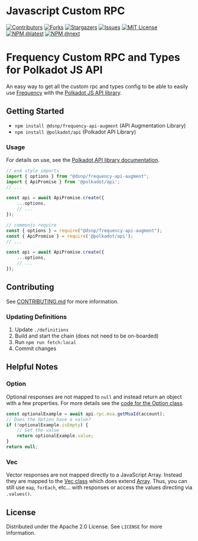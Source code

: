 # Javascript Custom RPC

<!-- PROJECT SHIELDS -->
<!--
*** I'm using markdown "reference style" links for readability.
*** Reference links are enclosed in brackets [ ] instead of parentheses ( ).
*** See the bottom of this document for the declaration of the reference variables
*** for contributors-url, forks-url, etc. This is an optional, concise syntax you may use.
*** https://www.markdownguide.org/basic-syntax/#reference-style-links
-->
[![Contributors][contributors-shield]][contributors-url]
[![Forks][forks-shield]][forks-url]
[![Stargazers][stars-shield]][stars-url]
[![Issues][issues-shield]][issues-url]
[![MIT License][license-shield]][license-url]
[![NPM @latest][npm-shield]][npm-url]
[![NPM @next][npm-next-shield]][npm-next-url]


# Frequency Custom RPC and Types for Polkadot JS API

An easy way to get all the custom rpc and types config to be able to easily use [Frequency](https://github.com/LibertyDSNP/frequency/) with the [Polkadot JS API library](https://www.npmjs.com/package/@polkadot/api).

<!-- GETTING STARTED -->
## Getting Started

- `npm install @dsnp/frequency-api-augment` (API Augmentation Library)
- `npm install @polkadot/api` (Polkadot API Library)

### Usage

For details on use, see the [Polkadot API library documentation](https://polkadot.js.org/docs/api).

```javascript
// es6 style imports
import { options } from "@dsnp/frequency-api-augment";
import { ApiPromise } from '@polkadot/api';
// ...

const api = await ApiPromise.create({
    ...options,
    // ...
});
```

```javascript
// commonjs require
const { options } = require("@dsnp/frequency-api-augment");
const { ApiPromise } = require('@polkadot/api');
// ...

const api = await ApiPromise.create({
    ...options,
    // ...
});
```

<!-- CONTRIBUTING -->
## Contributing

See [CONTRIBUTING.md](CONTRIBUTING.md) for more information.

### Updating Definitions

1. Update `./definitions`
2. Build and start the chain (does not need to be on-boarded)
3. Run `npm run fetch:local`
4. Commit changes


## Helpful Notes

### Option<T>

Optional responses are not mapped to `null` and instead return an object with a few properties.
For more details see the [code for the Option class](https://github.com/polkadot-js/api/blob/master/packages/types-codec/src/base/Option.ts).
```javascript
const optionalExample = await api.rpc.msa.getMsaId(account);
// Does the Option have a value?
if (!optionalExample.isEmpty) {
    // Get the value
    return optionalExample.value;
}
return null;
```

### Vec<T>

Vector responses are not mapped directly to a JavaScript Array.
Instead they are mapped to the [Vec class](https://github.com/polkadot-js/api/blob/master/packages/types-codec/src/base/Vec.ts) which does extend [Array](https://developer.mozilla.org/en-US/docs/Web/JavaScript/Reference/Global_Objects/Array).
Thus, you can still use `map`, `forEach`, etc... with responses or access the values directing via `.values()`.

<!-- LICENSE -->
## License

Distributed under the Apache 2.0 License. See `LICENSE` for more information.


<!-- MARKDOWN LINKS & IMAGES -->
<!-- https://www.markdownguide.org/basic-syntax/#reference-style-links -->
[contributors-shield]: https://img.shields.io/github/contributors/LibertyDSNP/frequency.svg?style=for-the-badge
[contributors-url]: https://github.com/LibertyDSNP/frequency/graphs/contributors
[forks-shield]: https://img.shields.io/github/forks/LibertyDSNP/frequency.svg?style=for-the-badge
[forks-url]: https://github.com/LibertyDSNP/frequency/network/members
[stars-shield]: https://img.shields.io/github/stars/LibertyDSNP/frequency.svg?style=for-the-badge
[stars-url]: https://github.com/LibertyDSNP/frequency/stargazers
[issues-shield]: https://img.shields.io/github/issues/LibertyDSNP/frequency.svg?style=for-the-badge
[issues-url]: https://github.com/LibertyDSNP/frequency/issues
[license-shield]: https://img.shields.io/github/license/LibertyDSNP/frequency.svg?style=for-the-badge
[license-url]: https://github.com/LibertyDSNP/frequency/blob/master/LICENSE
[npm-shield]: https://img.shields.io/npm/v/@dsnp/frequency-api-augment?label=npm%20%40latest&style=for-the-badge
[npm-url]: https://www.npmjs.com/package/@dsnp/frequency-api-augment
[npm-next-shield]: https://img.shields.io/npm/v/@dsnp/frequency-api-augment/next?label=npm%20%40next&style=for-the-badge
[npm-next-url]: https://www.npmjs.com/package/@dsnp/frequency-api-augment
